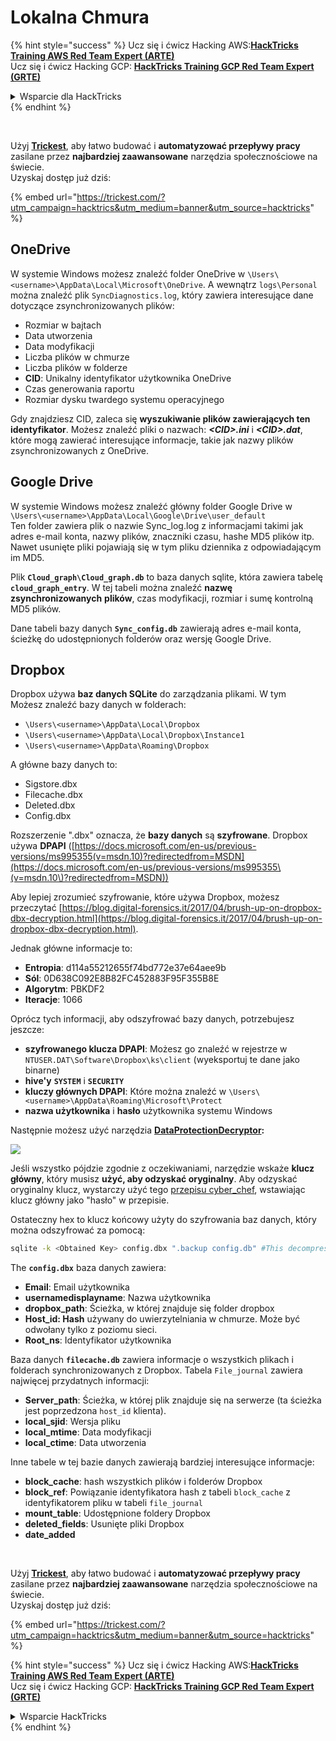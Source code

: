 # Lokalna Chmura

{% hint style="success" %}
Ucz się i ćwicz Hacking AWS:<img src="/.gitbook/assets/arte.png" alt="" data-size="line">[**HackTricks Training AWS Red Team Expert (ARTE)**](https://training.hacktricks.xyz/courses/arte)<img src="/.gitbook/assets/arte.png" alt="" data-size="line">\
Ucz się i ćwicz Hacking GCP: <img src="/.gitbook/assets/grte.png" alt="" data-size="line">[**HackTricks Training GCP Red Team Expert (GRTE)**<img src="/.gitbook/assets/grte.png" alt="" data-size="line">](https://training.hacktricks.xyz/courses/grte)

<details>

<summary>Wsparcie dla HackTricks</summary>

* Sprawdź [**plany subskrypcyjne**](https://github.com/sponsors/carlospolop)!
* **Dołącz do** 💬 [**grupy Discord**](https://discord.gg/hRep4RUj7f) lub [**grupy telegramowej**](https://t.me/peass) lub **śledź** nas na **Twitterze** 🐦 [**@hacktricks\_live**](https://twitter.com/hacktricks\_live)**.**
* **Podziel się trikami hackingowymi, przesyłając PR-y do** [**HackTricks**](https://github.com/carlospolop/hacktricks) i [**HackTricks Cloud**](https://github.com/carlospolop/hacktricks-cloud) repozytoriów github.

</details>
{% endhint %}

<figure><img src="../../../.gitbook/assets/image (3) (1) (1) (1) (1) (1) (1).png" alt=""><figcaption></figcaption></figure>

\
Użyj [**Trickest**](https://trickest.com/?utm\_campaign=hacktrics\&utm\_medium=banner\&utm\_source=hacktricks), aby łatwo budować i **automatyzować przepływy pracy** zasilane przez **najbardziej zaawansowane** narzędzia społecznościowe na świecie.\
Uzyskaj dostęp już dziś:

{% embed url="https://trickest.com/?utm_campaign=hacktrics&utm_medium=banner&utm_source=hacktricks" %}

## OneDrive

W systemie Windows możesz znaleźć folder OneDrive w `\Users\<username>\AppData\Local\Microsoft\OneDrive`. A wewnątrz `logs\Personal` można znaleźć plik `SyncDiagnostics.log`, który zawiera interesujące dane dotyczące zsynchronizowanych plików:

* Rozmiar w bajtach
* Data utworzenia
* Data modyfikacji
* Liczba plików w chmurze
* Liczba plików w folderze
* **CID**: Unikalny identyfikator użytkownika OneDrive
* Czas generowania raportu
* Rozmiar dysku twardego systemu operacyjnego

Gdy znajdziesz CID, zaleca się **wyszukiwanie plików zawierających ten identyfikator**. Możesz znaleźć pliki o nazwach: _**\<CID>.ini**_ i _**\<CID>.dat**_, które mogą zawierać interesujące informacje, takie jak nazwy plików zsynchronizowanych z OneDrive.

## Google Drive

W systemie Windows możesz znaleźć główny folder Google Drive w `\Users\<username>\AppData\Local\Google\Drive\user_default`\
Ten folder zawiera plik o nazwie Sync\_log.log z informacjami takimi jak adres e-mail konta, nazwy plików, znaczniki czasu, hashe MD5 plików itp. Nawet usunięte pliki pojawiają się w tym pliku dziennika z odpowiadającym im MD5.

Plik **`Cloud_graph\Cloud_graph.db`** to baza danych sqlite, która zawiera tabelę **`cloud_graph_entry`**. W tej tabeli można znaleźć **nazwę** **zsynchronizowanych** **plików**, czas modyfikacji, rozmiar i sumę kontrolną MD5 plików.

Dane tabeli bazy danych **`Sync_config.db`** zawierają adres e-mail konta, ścieżkę do udostępnionych folderów oraz wersję Google Drive.

## Dropbox

Dropbox używa **baz danych SQLite** do zarządzania plikami. W tym\
Możesz znaleźć bazy danych w folderach:

* `\Users\<username>\AppData\Local\Dropbox`
* `\Users\<username>\AppData\Local\Dropbox\Instance1`
* `\Users\<username>\AppData\Roaming\Dropbox`

A główne bazy danych to:

* Sigstore.dbx
* Filecache.dbx
* Deleted.dbx
* Config.dbx

Rozszerzenie ".dbx" oznacza, że **bazy danych** są **szyfrowane**. Dropbox używa **DPAPI** ([https://docs.microsoft.com/en-us/previous-versions/ms995355(v=msdn.10)?redirectedfrom=MSDN](https://docs.microsoft.com/en-us/previous-versions/ms995355\(v=msdn.10\)?redirectedfrom=MSDN))

Aby lepiej zrozumieć szyfrowanie, które używa Dropbox, możesz przeczytać [https://blog.digital-forensics.it/2017/04/brush-up-on-dropbox-dbx-decryption.html](https://blog.digital-forensics.it/2017/04/brush-up-on-dropbox-dbx-decryption.html).

Jednak główne informacje to:

* **Entropia**: d114a55212655f74bd772e37e64aee9b
* **Sól**: 0D638C092E8B82FC452883F95F355B8E
* **Algorytm**: PBKDF2
* **Iteracje**: 1066

Oprócz tych informacji, aby odszyfrować bazy danych, potrzebujesz jeszcze:

* **szyfrowanego klucza DPAPI**: Możesz go znaleźć w rejestrze w `NTUSER.DAT\Software\Dropbox\ks\client` (wyeksportuj te dane jako binarne)
* **hive'y** **`SYSTEM`** i **`SECURITY`**
* **kluczy głównych DPAPI**: Które można znaleźć w `\Users\<username>\AppData\Roaming\Microsoft\Protect`
* **nazwa użytkownika** i **hasło** użytkownika systemu Windows

Następnie możesz użyć narzędzia [**DataProtectionDecryptor**](https://nirsoft.net/utils/dpapi\_data\_decryptor.html)**:**

![](<../../../.gitbook/assets/image (448).png>)

Jeśli wszystko pójdzie zgodnie z oczekiwaniami, narzędzie wskaże **klucz główny**, który musisz **użyć, aby odzyskać oryginalny**. Aby odzyskać oryginalny klucz, wystarczy użyć tego [przepisu cyber\_chef](https://gchq.github.io/CyberChef/#recipe=Derive\_PBKDF2\_key\(%7B'option':'Hex','string':'98FD6A76ECB87DE8DAB4623123402167'%7D,128,1066,'SHA1',%7B'option':'Hex','string':'0D638C092E8B82FC452883F95F355B8E'%7D\)), wstawiając klucz główny jako "hasło" w przepisie.

Ostateczny hex to klucz końcowy użyty do szyfrowania baz danych, który można odszyfrować za pomocą:
```bash
sqlite -k <Obtained Key> config.dbx ".backup config.db" #This decompress the config.dbx and creates a clear text backup in config.db
```
The **`config.dbx`** baza danych zawiera:

* **Email**: Email użytkownika
* **usernamedisplayname**: Nazwa użytkownika
* **dropbox\_path**: Ścieżka, w której znajduje się folder dropbox
* **Host\_id: Hash** używany do uwierzytelniania w chmurze. Może być odwołany tylko z poziomu sieci.
* **Root\_ns**: Identyfikator użytkownika

Baza danych **`filecache.db`** zawiera informacje o wszystkich plikach i folderach synchronizowanych z Dropbox. Tabela `File_journal` zawiera najwięcej przydatnych informacji:

* **Server\_path**: Ścieżka, w której plik znajduje się na serwerze (ta ścieżka jest poprzedzona `host_id` klienta).
* **local\_sjid**: Wersja pliku
* **local\_mtime**: Data modyfikacji
* **local\_ctime**: Data utworzenia

Inne tabele w tej bazie danych zawierają bardziej interesujące informacje:

* **block\_cache**: hash wszystkich plików i folderów Dropbox
* **block\_ref**: Powiązanie identyfikatora hash z tabeli `block_cache` z identyfikatorem pliku w tabeli `file_journal`
* **mount\_table**: Udostępnione foldery Dropbox
* **deleted\_fields**: Usunięte pliki Dropbox
* **date\_added**

<figure><img src="../../../.gitbook/assets/image (3) (1) (1) (1) (1) (1) (1).png" alt=""><figcaption></figcaption></figure>

\
Użyj [**Trickest**](https://trickest.com/?utm\_campaign=hacktrics\&utm\_medium=banner\&utm\_source=hacktricks), aby łatwo budować i **automatyzować przepływy pracy** zasilane przez **najbardziej zaawansowane** narzędzia społecznościowe na świecie.\
Uzyskaj dostęp już dziś:

{% embed url="https://trickest.com/?utm_campaign=hacktrics&utm_medium=banner&utm_source=hacktricks" %}

{% hint style="success" %}
Ucz się i ćwicz Hacking AWS:<img src="/.gitbook/assets/arte.png" alt="" data-size="line">[**HackTricks Training AWS Red Team Expert (ARTE)**](https://training.hacktricks.xyz/courses/arte)<img src="/.gitbook/assets/arte.png" alt="" data-size="line">\
Ucz się i ćwicz Hacking GCP: <img src="/.gitbook/assets/grte.png" alt="" data-size="line">[**HackTricks Training GCP Red Team Expert (GRTE)**<img src="/.gitbook/assets/grte.png" alt="" data-size="line">](https://training.hacktricks.xyz/courses/grte)

<details>

<summary>Wsparcie HackTricks</summary>

* Sprawdź [**plany subskrypcyjne**](https://github.com/sponsors/carlospolop)!
* **Dołącz do** 💬 [**grupy Discord**](https://discord.gg/hRep4RUj7f) lub [**grupy telegram**](https://t.me/peass) lub **śledź** nas na **Twitterze** 🐦 [**@hacktricks\_live**](https://twitter.com/hacktricks\_live)**.**
* **Dziel się trikami hackingowymi, przesyłając PR-y do** [**HackTricks**](https://github.com/carlospolop/hacktricks) i [**HackTricks Cloud**](https://github.com/carlospolop/hacktricks-cloud) repozytoriów github.

</details>
{% endhint %}
